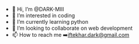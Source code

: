 - 👋 Hi, I’m @DARK-MIII
- 👀 I’m interested in coding
- 🌱 I’m currently learning python 
- 💞️ I’m looking to collaborate on web development 
- 📫 How to reach me 
    ➡️iftekhar.dark@gmail.com

<!---
DARK-MIII/DARK-MIII is a ✨ special ✨ repository because its `README.md` (this file) appears on your GitHub profile.
You can click the Preview link to take a look at your changes.
--->
